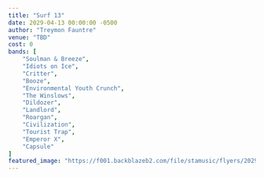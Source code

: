 ```yaml
---
title: "Surf 13"
date: 2029-04-13 00:00:00 -0500
author: "Treymon Fauntre"
venue: "TBD"
cost: 0
bands: [
    "Soulman & Breeze",
    "Idiots on Ice",
    "Critter",
    "Booze",
    "Environmental Youth Crunch",
    "The Winslows",
    "Dildozer",
    "Landlord",
    "Roargan",
    "Civilization",
    "Tourist Trap",
    "Emperor X", 
    "Capsule"
]
featured_image: "https://f001.backblazeb2.com/file/stamusic/flyers/2029/2029-surf13.png"
---
```


